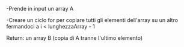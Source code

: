 <!--
TRACCIA

Scrivere una funzione rimuoviDallaCoda() che, dato un array A in input, restituisca un nuovo array B, con tutti gli elementi dell'array A, tranne l'ultimo
-->

<!--
FUNZIONE rimuoviDallaCoda()
-->
-Prende in input un array A
<!---->
-Creare un ciclo for per copiare tutti gli elementi dell'array su un altro fermandoci a i < lunghezzaArray - 1
<!---->
Return: un array B (copia di A tranne l'ultimo elemento)